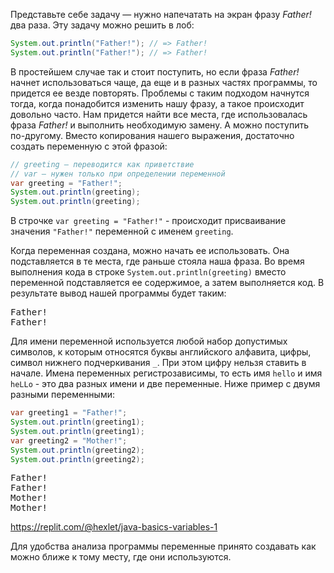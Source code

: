 Представьте себе задачу — нужно напечатать на экран фразу *Father!* два раза. Эту задачу можно решить в лоб:

```java
System.out.println("Father!"); // => Father!
System.out.println("Father!"); // => Father!
```

В простейшем случае так и стоит поступить, но если фраза *Father!* начнет использоваться чаще, да еще и в разных частях программы, то придется ее везде повторять. Проблемы с таким подходом начнутся тогда, когда понадобится изменить нашу фразу, а такое происходит довольно часто. Нам придется найти все места, где использовалась фраза *Father!* и выполнить необходимую замену. А можно поступить по-другому. Вместо копирования нашего выражения, достаточно создать переменную с этой фразой:

```java
// greeting – переводится как приветствие
// var – нужен только при определении переменной
var greeting = "Father!";
System.out.println(greeting);
System.out.println(greeting);
```

В строчке `var greeting = "Father!"` - происходит присваивание значения `"Father!"` переменной с именем `greeting`.

Когда переменная создана, можно начать ее использовать. Она подставляется в те места, где раньше стояла наша фраза. Во время выполнения кода в строке `System.out.println(greeting)` вместо переменной подставляется ее содержимое, а затем выполняется код. В результате вывод нашей программы будет таким:

<pre class='hexlet-basics-output'>
Father!
Father!
</pre>

Для имени переменной используется любой набор допустимых символов, к которым относятся буквы английского алфавита, цифры, символ нижнего подчеркивания `_`. При этом цифру нельзя ставить в начале. Имена переменных регистрозависимы, то есть имя `hello` и имя `heLLo` - это два разных имени и две переменные. Ниже пример с двумя разными переменными:

```java
var greeting1 = "Father!";
System.out.println(greeting1);
System.out.println(greeting1);
var greeting2 = "Mother!";
System.out.println(greeting2);
System.out.println(greeting2);
```

<pre class='hexlet-basics-output'>
Father!
Father!
Mother!
Mother!
</pre>

https://replit.com/@hexlet/java-basics-variables-1

Для удобства анализа программы переменные принято создавать как можно ближе к тому месту, где они используются.
